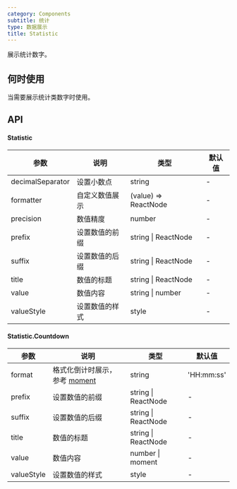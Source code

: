```yaml
---
category: Components
subtitle: 统计
type: 数据展示
title: Statistic
---
```


展示统计数字。

## 何时使用

当需要展示统计类数字时使用。

## API

#### Statistic
| 参数 | 说明 | 类型 | 默认值 |
| -------- | ----------- | ---- | ------- |
| decimalSeparator | 设置小数点 | string | - |
| formatter | 自定义数值展示 | (value) => ReactNode | - |
| precision | 数值精度 | number | - |
| prefix | 设置数值的前缀 | string \| ReactNode | - |
| suffix | 设置数值的后缀 | string \| ReactNode | - |
| title | 数值的标题 | string \| ReactNode | - |
| value | 数值内容 | string \| number | - |
| valueStyle | 设置数值的样式 | style | - |

#### Statistic.Countdown
| 参数 | 说明 | 类型 | 默认值 |
| -------- | ----------- | ---- | ------- |
| format | 格式化倒计时展示，参考 [moment](http://momentjs.com/) | string | 'HH:mm:ss' |
| prefix | 设置数值的前缀 | string \| ReactNode | - |
| suffix | 设置数值的后缀 | string \| ReactNode | - |
| title | 数值的标题 | string \| ReactNode | - |
| value | 数值内容 | number \| moment | - |
| valueStyle | 设置数值的样式 | style | - |
